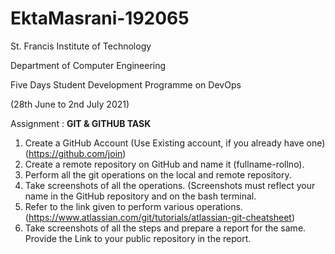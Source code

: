 # EktaMasrani-192065

St. Francis Institute of Technology

Department of Computer Engineering

Five Days Student Development Programme on DevOps

(28th June to 2nd July 2021)

Assignment : **GIT & GITHUB TASK**

1. Create a GitHub Account (Use Existing account, if you already have one) (https://github.com/join)
2. Create a remote repository on GitHub and name it (fullname-rollno).
3. Perform all the git operations on the local and remote repository.
4. Take screenshots of all the operations. (Screenshots must reflect your name in the GitHub repository and on the bash terminal.
5. Refer to the link given to perform various operations. (https://www.atlassian.com/git/tutorials/atlassian-git-cheatsheet)
6. Take screenshots of all the steps and prepare a report for the same. Provide the Link to your public repository in the report.